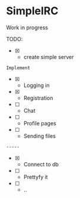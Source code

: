 # SimpleIRC
Work in progress


TODO:
- [x] - create simple server

`Implement`
- [x] - Logging in
- [x] - Registration
- [ ] - Chat
- [ ] - Profile pages
- [ ] - Sending files

`-----`
- [x] - Connect to db
- [ ] - Prettyfy it  
- [ ] - ..
